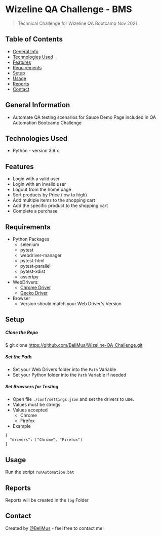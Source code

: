 
# Wizeline QA Challenge - BMS  
> Technical Challenge for Wizeline QA Bootcamp Nov 2021.  
  
## Table of Contents  
* [General Info](#general-information)  
* [Technologies Used](#technologies-used)  
* [Features](#features) 
* [Requirements](#requirements)  
* [Setup](#setup)  
* [Usage](#usage)  
* [Reports](#reports)
* [Contact](#contact)  
  
## General Information  
  
- Automate QA testing scenarios for Sauce Demo Page included in QA Automation Bootcamp Challenge  
  
## Technologies Used  
- Python - version 3.9.x  
  
  
## Features  
- Login with a valid user  
- Login with an invalid user  
- Logout from the home page  
- Sort products by Price (low to high)  
- Add multiple items to the shopping cart  
- Add the specific product to the shopping cart  
- Complete a purchase  
  
  
## Requirements  
- Python Packages  
  - selenium  
  - pytest  
  - webdriver-manager  
  - pytest-html  
  - pytest-parallel  
  - pytest-xdist  
  - assertpy
- WebDrivers:  
  - [Chrome Driver](https://chromedriver.chromium.org/)  
  - [Gecko Driver](https://github.com/mozilla/geckodriver)  
- Browser  
  - Version should match your Web Driver's Version  
  
## Setup  
   
##### Clone the Repo  
  
 $ git clone https://github.com/BeliMus/Wizeline-QA-Challenge.git  

##### Set the Path  
  
- Set your Web Drivers folder into the `Path` Variable
- Set your Python folder into the `Path` Variable if needed

##### Set Browsers for Testing  

- Open file `./conf/settings.json` and set the drivers to use. 
- Values must be strings.
- Values accepted
  - Chrome
  - Firefox
- Example
```
{
  "drivers": ["Chrome", "Firefox"]
}
```

## Usage  

Run the script `runAutomation.bat`

## Reports
  
Reports will be created in the `log` Folder

  
## Contact  
Created by [@BeliMus](https://www.linkedin.com/in/musb890725) - feel free to contact me!

